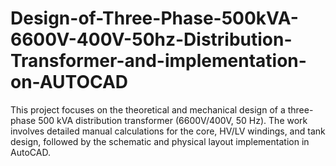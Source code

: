 # Design-of-Three-Phase-500kVA-6600V-400V-50hz-Distribution-Transformer-and-implementation-on-AUTOCAD
This project focuses on the theoretical and mechanical design of a three-phase 500 kVA distribution transformer (6600V/400V, 50 Hz). The work involves detailed manual calculations for the core, HV/LV windings, and tank design, followed by the schematic and physical layout implementation in AutoCAD. 
